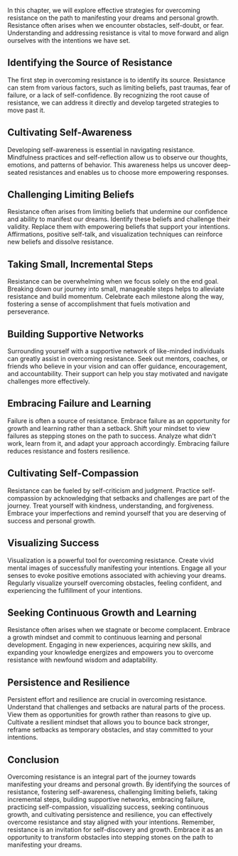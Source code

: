 
In this chapter, we will explore effective strategies for overcoming resistance on the path to manifesting your dreams and personal growth. Resistance often arises when we encounter obstacles, self-doubt, or fear. Understanding and addressing resistance is vital to move forward and align ourselves with the intentions we have set.

Identifying the Source of Resistance
------------------------------------

The first step in overcoming resistance is to identify its source. Resistance can stem from various factors, such as limiting beliefs, past traumas, fear of failure, or a lack of self-confidence. By recognizing the root cause of resistance, we can address it directly and develop targeted strategies to move past it.

Cultivating Self-Awareness
--------------------------

Developing self-awareness is essential in navigating resistance. Mindfulness practices and self-reflection allow us to observe our thoughts, emotions, and patterns of behavior. This awareness helps us uncover deep-seated resistances and enables us to choose more empowering responses.

Challenging Limiting Beliefs
----------------------------

Resistance often arises from limiting beliefs that undermine our confidence and ability to manifest our dreams. Identify these beliefs and challenge their validity. Replace them with empowering beliefs that support your intentions. Affirmations, positive self-talk, and visualization techniques can reinforce new beliefs and dissolve resistance.

Taking Small, Incremental Steps
-------------------------------

Resistance can be overwhelming when we focus solely on the end goal. Breaking down our journey into small, manageable steps helps to alleviate resistance and build momentum. Celebrate each milestone along the way, fostering a sense of accomplishment that fuels motivation and perseverance.

Building Supportive Networks
----------------------------

Surrounding yourself with a supportive network of like-minded individuals can greatly assist in overcoming resistance. Seek out mentors, coaches, or friends who believe in your vision and can offer guidance, encouragement, and accountability. Their support can help you stay motivated and navigate challenges more effectively.

Embracing Failure and Learning
------------------------------

Failure is often a source of resistance. Embrace failure as an opportunity for growth and learning rather than a setback. Shift your mindset to view failures as stepping stones on the path to success. Analyze what didn't work, learn from it, and adapt your approach accordingly. Embracing failure reduces resistance and fosters resilience.

Cultivating Self-Compassion
---------------------------

Resistance can be fueled by self-criticism and judgment. Practice self-compassion by acknowledging that setbacks and challenges are part of the journey. Treat yourself with kindness, understanding, and forgiveness. Embrace your imperfections and remind yourself that you are deserving of success and personal growth.

Visualizing Success
-------------------

Visualization is a powerful tool for overcoming resistance. Create vivid mental images of successfully manifesting your intentions. Engage all your senses to evoke positive emotions associated with achieving your dreams. Regularly visualize yourself overcoming obstacles, feeling confident, and experiencing the fulfillment of your intentions.

Seeking Continuous Growth and Learning
--------------------------------------

Resistance often arises when we stagnate or become complacent. Embrace a growth mindset and commit to continuous learning and personal development. Engaging in new experiences, acquiring new skills, and expanding your knowledge energizes and empowers you to overcome resistance with newfound wisdom and adaptability.

Persistence and Resilience
--------------------------

Persistent effort and resilience are crucial in overcoming resistance. Understand that challenges and setbacks are natural parts of the process. View them as opportunities for growth rather than reasons to give up. Cultivate a resilient mindset that allows you to bounce back stronger, reframe setbacks as temporary obstacles, and stay committed to your intentions.

Conclusion
----------

Overcoming resistance is an integral part of the journey towards manifesting your dreams and personal growth. By identifying the sources of resistance, fostering self-awareness, challenging limiting beliefs, taking incremental steps, building supportive networks, embracing failure, practicing self-compassion, visualizing success, seeking continuous growth, and cultivating persistence and resilience, you can effectively overcome resistance and stay aligned with your intentions. Remember, resistance is an invitation for self-discovery and growth. Embrace it as an opportunity to transform obstacles into stepping stones on the path to manifesting your dreams.
